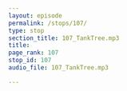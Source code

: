 ```yaml
---
layout: episode
permalink: /stops/107/
type: stop
section_title: 107_TankTree.mp3
title: 
page_rank: 107
stop_id: 107
audio_file: 107_TankTree.mp3

---
```

